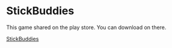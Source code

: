 # StickBuddies

This game shared on the play store. You can download on there.

[StickBuddies](https://play.google.com/store/apps/details?id=com.Wologame.StickBuddies&gl=TR)
